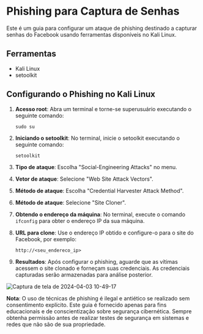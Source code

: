 # Phishing para Captura de Senhas

Este é um guia para configurar um ataque de phishing destinado a capturar senhas do Facebook usando ferramentas disponíveis no Kali Linux.

## Ferramentas

- Kali Linux
- setoolkit

## Configurando o Phishing no Kali Linux

1. **Acesso root**: Abra um terminal e torne-se superusuário executando o seguinte comando:
    ```
    sudo su
    ```

2. **Iniciando o setoolkit**: No terminal, inicie o setoolkit executando o seguinte comando:
    ```
    setoolkit
    ```

3. **Tipo de ataque**: Escolha "Social-Engineering Attacks" no menu.

4. **Vetor de ataque**: Selecione "Web Site Attack Vectors".

5. **Método de ataque**: Escolha "Credential Harvester Attack Method".

6. **Método de ataque**: Selecione "Site Cloner".

7. **Obtendo o endereço da máquina**: No terminal, execute o comando `ifconfig` para obter o endereço IP da sua máquina.

8. **URL para clone**: Use o endereço IP obtido e configure-o para o site do Facebook, por exemplo:
    ```
    http://<seu_endereco_ip>
    ```

9. **Resultados**: Após configurar o phishing, aguarde que as vítimas acessem o site clonado e forneçam suas credenciais. As credenciais capturadas serão armazenadas para análise posterior.
    
![Captura de tela de 2024-04-03 10-49-17](https://github.com/dinatolucas/cibersecurity-dio/assets/83898401/b0adc9d6-4e8e-4746-9ca9-5a24ac8f3107)

**Nota**: O uso de técnicas de phishing é ilegal e antiético se realizado sem consentimento explícito. Este guia é fornecido apenas para fins educacionais e de conscientização sobre segurança cibernética. Sempre obtenha permissão antes de realizar testes de segurança em sistemas e redes que não são de sua propriedade.

